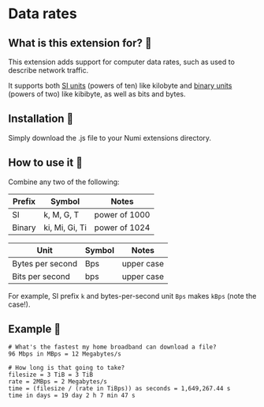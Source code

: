 # Data rates

## What is this extension for? :mag_right:

This extension adds support for computer data rates, such as used to describe network traffic.

It supports both [SI units](https://en.wikipedia.org/wiki/International_System_of_Units) (powers of ten) like kilobyte and [binary units](https://en.wikipedia.org/wiki/Binary_prefix) (powers of two) like kibibyte, as well as bits and bytes.

## Installation :floppy_disk:

Simply download the .js file to your Numi extensions directory.

## How to use it :wrench:

Combine any two of the following:

| Prefix | Symbol | Notes |
| ---- | ------ | ----- |
| SI | k, M, G, T | power of 1000 |
| Binary | ki, Mi, Gi, Ti | power of 1024 |

| Unit | Symbol | Notes |
| ---- | ------ | ----- |
| Bytes per second | Bps | upper case |
| Bits per second | bps | upper case |

For example, SI prefix `k` and bytes-per-second unit `Bps` makes `kBps` (note the case!).


## Example :memo:

```
# What's the fastest my home broadband can download a file?
96 Mbps in MBps = 12 Megabytes/s

# How long is that going to take?
filesize = 3 TiB = 3 TiB
rate = 2MBps = 2 Megabytes/s
time = (filesize / (rate in TiBps)) as seconds = 1,649,267.44 s
time in days = 19 day 2 h 7 min 47 s
```
